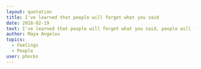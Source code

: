 ```yaml
---
layout: quotation
title: I've learned that people will forget what you said
date: 2018-02-19
text: I've learned that people will forget what you said, people will forget what you did, but people will never forget how you made them feel.
author: Maya Angelou
topics:
  - Feelings
  - People
user: phocks
---
```

